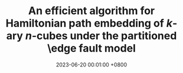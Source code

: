 ---
title:          "An efficient algorithm for Hamiltonian path embedding of $k$-ary $n$-cubes under the partitioned \\edge fault model"
date:           2023-06-20 00:01:00 +0800
selected:       true
pub:            "IEEE Transactions on Parallel and Distributed Systems,"
pub_date:       "vol. 72, no. 11, pp. 3245-3258, 2023"

cover:          /assets/images/covers/cover2.jpg
authors:
  - Hongbin Zhuang
  - Xiao-Yan Li
  - Jou-Ming Chang
  - Dajin Wang
links:
  Paper: https://ieeexplore.ieee.org/abstract/document/10093117
---